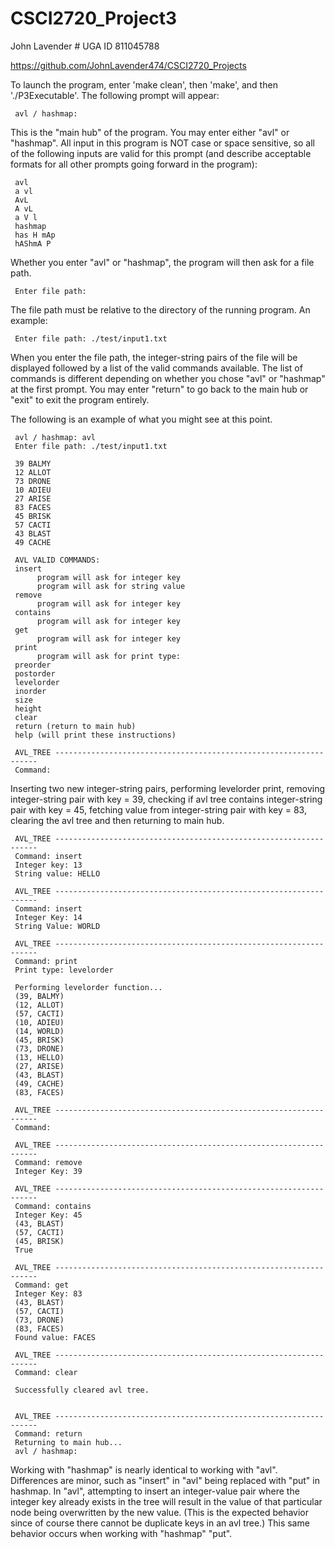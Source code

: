 # CSCI2720_Project3

John Lavender # UGA ID 811045788

https://github.com/JohnLavender474/CSCI2720_Projects

To launch the program, enter 'make clean', then 'make', and then './P3Executable'.
The following prompt will appear:

     avl / hashmap: 

This is the "main hub" of the program. You may enter either "avl" or "hashmap".
All input in this program is NOT case or space sensitive, so all of the following
inputs are valid for this prompt (and describe acceptable formats for all other
prompts going forward in the program):

     avl
     a vl 
     AvL
     A vL
     a V l
     hashmap
     has H mAp
     hAShmA P

Whether you enter "avl" or "hashmap", the program will then ask for a file path.

     Enter file path:

The file path must be relative to the directory of the running program. An example:

     Enter file path: ./test/input1.txt

When you enter the file path, the integer-string pairs of the file will be displayed
followed by a list of the valid commands available. The list of commands is different
depending on whether you chose "avl" or "hashmap" at the first prompt. You may enter
"return" to go back to the main hub or "exit" to exit the program entirely.

The following is an example of what you might see at this point.

     avl / hashmap: avl
     Enter file path: ./test/input1.txt

     39 BALMY
     12 ALLOT
     73 DRONE
     10 ADIEU
     27 ARISE
     83 FACES
     45 BRISK
     57 CACTI
     43 BLAST
     49 CACHE

     AVL VALID COMMANDS:
     insert
          program will ask for integer key
          program will ask for string value
     remove
          program will ask for integer key
     contains
          program will ask for integer key
     get
          program will ask for integer key
     print
          program will ask for print type:
     preorder
     postorder
     levelorder
     inorder
     size
     height
     clear
     return (return to main hub)
     help (will print these instructions)

     AVL_TREE ------------------------------------------------------------------
     Command: 

Inserting two new integer-string pairs, performing levelorder print,
removing integer-string pair with key = 39, checking if avl tree contains
integer-string pair with key = 45, fetching value from integer-string
pair with key = 83, clearing the avl tree and then returning to main hub.

     AVL_TREE ------------------------------------------------------------------
     Command: insert
     Integer key: 13
     String value: HELLO

     AVL_TREE ------------------------------------------------------------------
     Command: insert
     Integer Key: 14
     String Value: WORLD

     AVL_TREE ------------------------------------------------------------------
     Command: print
     Print type: levelorder

     Performing levelorder function...
     (39, BALMY)
     (12, ALLOT)
     (57, CACTI)
     (10, ADIEU)
     (14, WORLD)
     (45, BRISK)
     (73, DRONE)
     (13, HELLO)
     (27, ARISE)
     (43, BLAST)
     (49, CACHE)
     (83, FACES)

     AVL_TREE ------------------------------------------------------------------
     Command: 

     AVL_TREE ------------------------------------------------------------------
     Command: remove
     Integer Key: 39

     AVL_TREE ------------------------------------------------------------------
     Command: contains
     Integer Key: 45
     (43, BLAST)
     (57, CACTI)
     (45, BRISK)
     True

     AVL_TREE ------------------------------------------------------------------
     Command: get
     Integer Key: 83
     (43, BLAST)
     (57, CACTI)
     (73, DRONE)
     (83, FACES)
     Found value: FACES

     AVL_TREE ------------------------------------------------------------------
     Command: clear

     Successfully cleared avl tree.


     AVL_TREE ------------------------------------------------------------------
     Command: return
     Returning to main hub...
     avl / hashmap:

Working with "hashmap" is nearly identical to working with "avl". Differences
are minor, such as "insert" in "avl" being replaced with "put" in hashmap.
In "avl", attempting to insert an integer-value pair where the integer key
already exists in the tree will result in the value of that particular node
being overwritten by the new value. (This is the expected behavior since of
course there cannot be duplicate keys in an avl tree.) This same behavior
occurs when working with "hashmap" "put".

